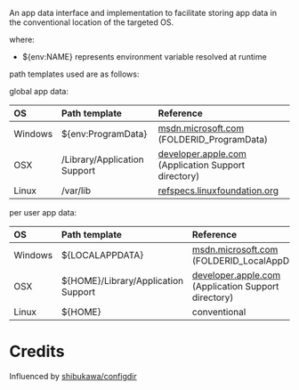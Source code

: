 An app data interface and implementation to facilitate storing app data
in the conventional location of the targeted OS.

where:

- ${env:NAME} represents environment variable resolved at runtime

path templates used are as follows:

global app data:

| OS      | Path template                | Reference                                                                                                                                                                              |
|:--------|:-----------------------------|:---------------------------------------------------------------------------------------------------------------------------------------------------------------------------------------|
| Windows | ${env:ProgramData}           | [msdn.microsoft.com](https://msdn.microsoft.com/en-us/library/windows/desktop/dd378457(v=vs.85).aspx) (FOLDERID_ProgramData)                                                           |
| OSX     | /Library/Application Support | [developer.apple.com](https://developer.apple.com/library/content/documentation/General/Conceptual/MOSXAppProgrammingGuide/AppRuntime/AppRuntime.html) (Application Support directory) |
| Linux   | /var/lib                     | [refspecs.linuxfoundation.org](http://refspecs.linuxfoundation.org/FHS_3.0/fhs-3.0.html#varlibVariableStateInformation)                                                                |

per user app data:

| OS      | Path template                       | Reference                                                                                                                                                                              |
|:--------|:------------------------------------|:---------------------------------------------------------------------------------------------------------------------------------------------------------------------------------------|
| Windows | ${LOCALAPPDATA}                     | [msdn.microsoft.com](https://msdn.microsoft.com/en-us/library/windows/desktop/dd378457(v=vs.85).aspx) (FOLDERID_LocalAppData)                                                          |
| OSX     | ${HOME}/Library/Application Support | [developer.apple.com](https://developer.apple.com/library/content/documentation/General/Conceptual/MOSXAppProgrammingGuide/AppRuntime/AppRuntime.html) (Application Support directory) |
| Linux   | ${HOME}                             | conventional                                                                                                                                                                           |


# Credits

Influenced by
[shibukawa/configdir](https://github.com/shibukawa/configdir)

